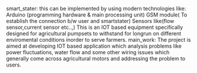smart_stater:
this can be implemented by using modern technologies like:
                                      Arduino (programming hardware & main processing unit)
                                      GSM module( To establish the connection b/w user and smartstater)
                                      Sensors like(flow sensor,current sensor etc..,)
This is an IOT based equipment specifically designed for agricultural pumpsets to withstand for longrun on
different enviromental conditions inorder to serve farmers.
main_work:
The project is aimed at developing IOT based application which analysis problems like power fluctuations, water flow and some other wiring issues which generally come across agricultural motors and addressing the problem to users.